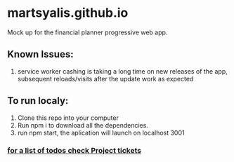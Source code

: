 # martsyalis.github.io

Mock up for the financial planner progressive web app.

## Known Issues: 
1. service worker cashing is taking a long time on new releases of the app, subsequent reloads/visits after the update work as expected 

## To run localy:
1. Clone this repo into your computer
1. Run npm i to download all the dependencies. 
1. run npm start, the aplication will launch on localhost 3001

### [for a list of todos check Project tickets](https://github.com/Martsyalis/planner-mock-up/projects/1)
